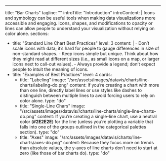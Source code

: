 ---
title: "Bar Charts"
tagline: ""
introTitle: "Introduction"
introContent: | 
        Icons and symbology can be useful tools when making data visualizations more accessible and engaging. Icons, shapes, and modifications to opacity or lines can allow people to understand your visualization without relying on color alone. 
sections:
  - title: "Standard Line Chart Best Practices"
    level: 3
    content: |
        - Don’t scale icons with data; it’s hard for people to gauge differences in size of non-standard shapes.
        - Keep icons simple but unique. Think about how they might read at different sizes (i.e., as small icons on a map, or larger icons next to call-out values).
        - Always provide a legend; don’t expect people to intuit the meaning of icons.
  - title: "Examples of Best Practices"
    level: 4
    cards:
    - title: "Labeling"
      image: "/src/assets/images/datavis/charts/line-charts/labeling-do.png"
      content: If you’re creating a chart with more than one line, directly label lines or use styles like dashes to distinguish between multiple lines to avoid forcing users to rely on color alone.
      type: "do"
    - title: "Single-Line Chars"
      image: "/src/assets/images/datavis//charts/line-charts/single-line-charts-do.png"
      content: If you’re creating a single-line chart, use a neutral color (**#2E2E2E**) for the line (unless you’re plotting a variable that falls into one of the groups outlined in the categorical palettes section).
      type: "do"
    - title: "Axes"
      image: "/src/assets/images/datavis/charts/line-charts/axes-do.png"
      content: Because they focus more on trends than absolute values, the y-axes of line charts don’t need to start at zero (like those of bar charts do).
      type: "do"
 
